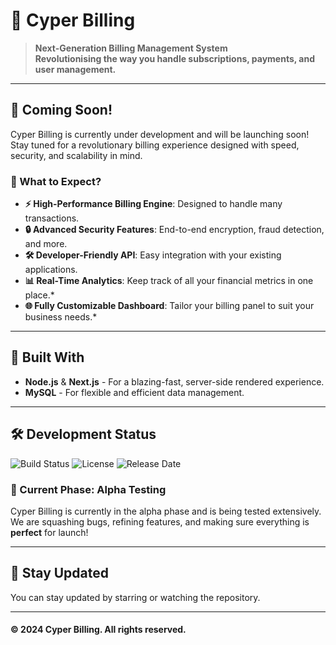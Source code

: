 # 🚀 Cyper Billing

> **Next-Generation Billing Management System**  
> **Revolutionising the way you handle subscriptions, payments, and user management.**

---

## 🌟 Coming Soon!

Cyper Billing is currently under development and will be launching soon! Stay tuned for a revolutionary billing experience designed with speed, security, and scalability in mind.

### 🎉 What to Expect?

- **⚡ High-Performance Billing Engine**: Designed to handle many transactions.
- **🔒 Advanced Security Features**: End-to-end encryption, fraud detection, and more.
- **🛠️ Developer-Friendly API**: Easy integration with your existing applications.
- **📊 Real-Time Analytics**: Keep track of all your financial metrics in one place.*
- **🌐 Fully Customizable Dashboard**: Tailor your billing panel to suit your business needs.*

---

## 🔧 Built With

- **Node.js** & **Next.js** - For a blazing-fast, server-side rendered experience.
- **MySQL** - For flexible and efficient data management.

---

## 🛠️ Development Status

![Build Status](https://img.shields.io/badge/build-passing-brightgreen)
![License](https://img.shields.io/badge/license-MIT-blue.svg)
![Release Date](https://img.shields.io/badge/release-soon-orange.svg)

### 🚧 Current Phase: Alpha Testing

Cyper Billing is currently in the alpha phase and is being tested extensively. We are squashing bugs, refining features, and making sure everything is **perfect** for launch!

---

## 📢 Stay Updated

You can stay updated by starring or watching the repository.

---

#### © 2024 Cyper Billing. All rights reserved.
